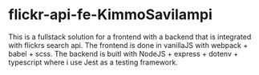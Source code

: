 # flickr-api-fe-KimmoSavilampi
 This is a fullstack solution for a frontend with a backend that is integrated with flickrs search api. The frontend is done in vanillaJS with webpack + babel + scss. The backend is buitl with NodeJS + express + dotenv + typescript where i use Jest as a testing framework.
